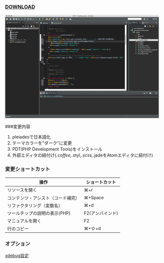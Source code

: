 ### [DOWNLOAD](../../releases/)
  
![スクリーンショット](workspace/ReadMe/resouce/images/ss.png?raw=true "スクリーンショット")

###変更内容
1. pleiadesで日本語化
2. テーマカラーを"ダーク"に変更
3. PDT(PHP Development Tools)をインストール
4. 外部エディタの紐付け(*.coffee,*.styl,*.scss,*.jadeをAtomエディタに紐付け)

### 変更ショートカット

|操作|ショートカット|
|---|---|
|リソースを開く|⌘+r|
|コンテンツ・アシスト（コード補完）|⌘+Space|
|リファクタリング（変数名）|⌘+d|
|ツールチップの説明の表示(PHP) |F2(アンバインド)|
|マニュアルを開く |F2|
|行のコピー|⌘+⇧+d|


### オプション

<a href="workspace/ReadMe/ReadMe-xdebug.md">xdebug設定</a>
